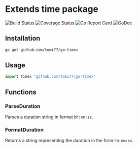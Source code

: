 # Extends time package

[![Build Status](https://travis-ci.org/tomi77/go-timex.svg?branch=master)](https://travis-ci.org/tomi77/go-timex)
[![Coverage Status](https://coveralls.io/repos/github/tomi77/go-timex/badge.svg?branch=master)](https://coveralls.io/github/tomi77/go-timex?branch=master)
[![Go Report Card](https://goreportcard.com/badge/github.com/tomi77/go-timex)](https://goreportcard.com/report/github.com/tomi77/go-timex)
[![GoDoc](https://godoc.org/github.com/tomi77/go-timex?status.svg)](https://godoc.org/github.com/tomi77/go-timex)

## Installation

~~~sh
go get github.com/tomi77/go-timex
~~~

## Usage

~~~go
import timex "github.com/tomi77/go-timex"
~~~

## Functions

### ParseDuration

Parses a duration string in format ``hh:mm:ss``.

### FormatDuration

Returns a string representing the duration in the form ``hh:mm:ss``.
